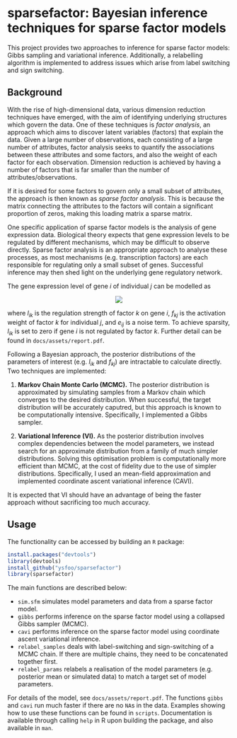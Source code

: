 # sparsefactor: Bayesian inference techniques for sparse factor models

This project provides two approaches to inference for sparse factor models: Gibbs sampling and variational inference. Additionally, a relabelling algorithm is implemented to address issues which arise from label switching and sign switching.

## Background

With the rise of high-dimensional data, various dimension reduction techniques have emerged, with the aim of identifying underlying structures which govern the data. One of these techniques is *factor analysis*, an approach which aims to discover latent variables (factors) that explain the data. Given a large number of observations, each consisting of a large number of attributes, factor analysis seeks to quantify the associations between these attributes and some factors, and also the weight of each factor for each observation. Dimension reduction is achieved by having a number of factors that is far smaller than the number of attributes/observations.

If it is desired for some factors to govern only a small subset of attributes, the approach is then known as *sparse factor analysis*. This is because the matrix connecting the attributes to the factors will contain a significant proportion of zeros, making this loading matrix a sparse matrix.

One specific application of sparse factor models is the analysis of gene expression data. Biological theory expects that gene expression levels to be regulated by different mechanisms, which may be difficult to observe directly. Sparse factor analysis is an appropriate approach to analyse these processes, as most mechanisms (e.g. transcription factors) are each responsible for regulating only a small subset of genes. Successful inference may then shed light on the underlying gene regulatory network.

 The gene expression level of gene *i* of individual *j* can be modelled as

 <p style="text-align:center"><img src="https://render.githubusercontent.com/render/math?math=y_{ij} = \sum_{k=1}^K l_{ik}f_{kj}%2Be_{ij},"></p>

where *l*<sub><i>ik</i></sub> is the regulation strength of factor *k* on gene *i*, *f*<sub><i>kj</i></sub> is the activation weight of factor *k* for individual *j*, and *e*<sub><i>ij</i></sub> is a noise term. To achieve sparsity, *l*<sub><i>ik</i></sub> is set to zero if gene *i* is not regulated by factor *k*. Further detail can be found in `docs/assets/report.pdf`.

Following a Bayesian approach, the posterior distributions of the parameters of interest (e.g. *l*<sub><i>ik</i></sub> and *f*<sub><i>kj</i></sub>) are intractable to calculate directly. Two techniques are implemented:

1. **Markov Chain Monte Carlo (MCMC).** The posterior distribution is approximated by simulating samples from a Markov chain which converges to the desired distribution. When successful, the target distribution will be accurately caputred, but this approach is known to be computationally intensive. Specifically, I implemented a Gibbs sampler.

2. **Variational Inference (VI).** As the posterior distribution involves complex dependencies between the model parameters, we instead search for an approximate distribution from a family of much simpler distributions. Solving this optimisation problem is computationally more efficient than MCMC, at the cost of fidelity due to the use of simpler distributions. Specifically, I used an mean-field approximation and implemented coordinate ascent variational inference (CAVI).

It is expected that VI should have an advantage of being the faster approach without sacrificing too much accuracy.

## Usage

The functionality can be accessed by building an `R` package:

   ```R
   install.packages("devtools")
   library(devtools)
   install_github("ysfoo/sparsefactor")
   library(sparsefactor)
   ```

The main functions are described below:
- `sim.sfm` simulates model parameters and data from a sparse factor model.
- `gibbs` performs inference on the sparse factor model using a collapsed Gibbs sampler (MCMC).
- `cavi` performs inference on the sparse factor model using coordinate ascent variational inference.
- `relabel_samples` deals with label-switching and sign-switching of a MCMC chain. If there are multiple chains, they need to be concatenated together first.
- `relabel_params` relabels a realisation of the model parameters (e.g. posterior mean or simulated data) to match a target set of model parameters.

For details of the model, see `docs/assets/report.pdf`. The functions `gibbs` and `cavi` run much faster if there are no `NA`s in the data. Examples showing how to use these functions can be found in `scripts`. Documentation is available through calling `help` in R upon building the package, and also available in `man`.